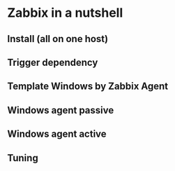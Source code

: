 # Zabbix in a nutshell

## Install (all on one host)

## Trigger dependency

## Template Windows by Zabbix Agent

## Windows agent passive

## Windows agent active

## Tuning